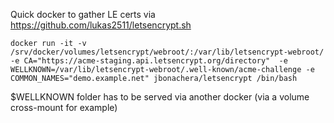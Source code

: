 Quick docker to gather LE certs via https://github.com/lukas2511/letsencrypt.sh
```
docker run -it -v /srv/docker/volumes/letsencrypt/webroot/:/var/lib/letsencrypt-webroot/ -e CA="https://acme-staging.api.letsencrypt.org/directory"  -e WELLKNOWN=/var/lib/letsencrypt-webroot/.well-known/acme-challenge -e COMMON_NAMES="demo.example.net" jbonachera/letsencrypt /bin/bash
```
$WELLKNOWN folder has to be served via another docker (via a volume cross-mount for example)
